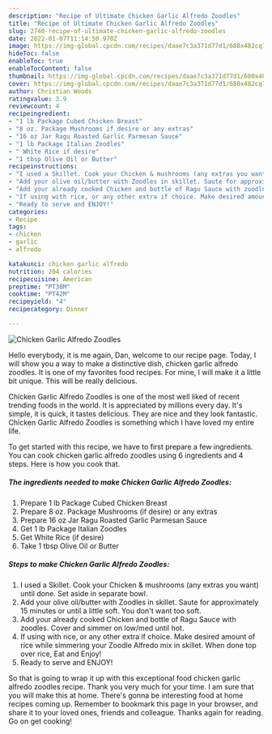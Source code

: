 ```yaml
---
description: "Recipe of Ultimate Chicken Garlic Alfredo Zoodles"
title: "Recipe of Ultimate Chicken Garlic Alfredo Zoodles"
slug: 2740-recipe-of-ultimate-chicken-garlic-alfredo-zoodles
date: 2022-01-07T11:14:50.970Z
image: https://img-global.cpcdn.com/recipes/daae7c3a371d77d1/680x482cq70/chicken-garlic-alfredo-zoodles-recipe-main-photo.jpg
hideToc: false
enableToc: true
enableTocContent: false
thumbnail: https://img-global.cpcdn.com/recipes/daae7c3a371d77d1/680x482cq70/chicken-garlic-alfredo-zoodles-recipe-main-photo.jpg
cover: https://img-global.cpcdn.com/recipes/daae7c3a371d77d1/680x482cq70/chicken-garlic-alfredo-zoodles-recipe-main-photo.jpg
author: Christian Woods
ratingvalue: 3.9
reviewcount: 4
recipeingredient:
- "1 lb Package Cubed Chicken Breast"
- "8 oz. Package Mushrooms if desire or any extras"
- "16 oz Jar Ragu Roasted Garlic Parmesan Sauce"
- "1 lb Package Italian Zoodles"
- " White Rice if desire"
- "1 tbsp Olive Oil or Butter"
recipeinstructions:
- "I used a Skillet. Cook your Chicken & mushrooms (any extras you want) until done. Set aside in separate bowl."
- "Add your olive oil/butter with Zoodles in skillet. Saute for approximately 15 minutes or until a little soft. You don&#39;t want too soft."
- "Add your already cooked Chicken and bottle of Ragu Sauce with zoodles. Cover and simmer on low/med until hot."
- "If using with rice, or any other extra if choice. Make desired amount of rice while simmering your Zoodle Alfredo mix in skillet. When done top over rice, Eat and Enjoy!"
- "Ready to serve and ENJOY!"
categories:
- Recipe
tags:
- chicken
- garlic
- alfredo

katakunci: chicken garlic alfredo 
nutrition: 204 calories
recipecuisine: American
preptime: "PT38M"
cooktime: "PT42M"
recipeyield: "4"
recipecategory: Dinner

---
```



![Chicken Garlic Alfredo Zoodles](https://img-global.cpcdn.com/recipes/daae7c3a371d77d1/680x482cq70/chicken-garlic-alfredo-zoodles-recipe-main-photo.jpg)

Hello everybody, it is me again, Dan, welcome to our recipe page. Today, I will show you a way to make a distinctive dish, chicken garlic alfredo zoodles. It is one of my favorites food recipes. For mine, I will make it a little bit unique. This will be really delicious.



Chicken Garlic Alfredo Zoodles is one of the most well liked of recent trending foods in the world. It is appreciated by millions every day. It's simple, it is quick, it tastes delicious. They are nice and they look fantastic. Chicken Garlic Alfredo Zoodles is something which I have loved my entire life.


To get started with this recipe, we have to first prepare a few ingredients. You can cook chicken garlic alfredo zoodles using 6 ingredients and 4 steps. Here is how you cook that.

<!--inarticleads1-->

##### The ingredients needed to make Chicken Garlic Alfredo Zoodles:

1. Prepare 1 lb Package Cubed Chicken Breast
1. Prepare 8 oz. Package Mushrooms (if desire) or any extras
1. Prepare 16 oz Jar Ragu Roasted Garlic Parmesan Sauce
1. Get 1 lb Package Italian Zoodles
1. Get  White Rice (if desire)
1. Take 1 tbsp Olive Oil or Butter




<!--inarticleads2-->

##### Steps to make Chicken Garlic Alfredo Zoodles:

1. I used a Skillet. Cook your Chicken & mushrooms (any extras you want) until done. Set aside in separate bowl.
1. Add your olive oil/butter with Zoodles in skillet. Saute for approximately 15 minutes or until a little soft. You don&#39;t want too soft.
1. Add your already cooked Chicken and bottle of Ragu Sauce with zoodles. Cover and simmer on low/med until hot.
1. If using with rice, or any other extra if choice. Make desired amount of rice while simmering your Zoodle Alfredo mix in skillet. When done top over rice, Eat and Enjoy!
1. Ready to serve and ENJOY!



So that is going to wrap it up with this exceptional food chicken garlic alfredo zoodles recipe. Thank you very much for your time. I am sure that you will make this at home. There's gonna be interesting food at home recipes coming up. Remember to bookmark this page in your browser, and share it to your loved ones, friends and colleague. Thanks again for reading. Go on get cooking!
